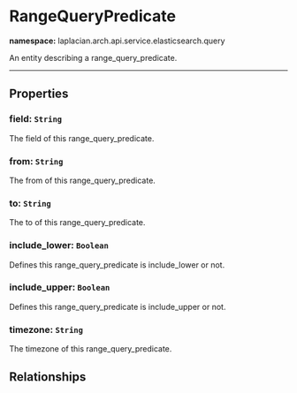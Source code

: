 

# **RangeQueryPredicate**
**namespace:** laplacian.arch.api.service.elasticsearch.query

An entity describing a range_query_predicate.



---

## Properties

### field: `String`
The field of this range_query_predicate.

### from: `String`
The from of this range_query_predicate.

### to: `String`
The to of this range_query_predicate.

### include_lower: `Boolean`
Defines this range_query_predicate is include_lower or not.

### include_upper: `Boolean`
Defines this range_query_predicate is include_upper or not.

### timezone: `String`
The timezone of this range_query_predicate.

## Relationships
